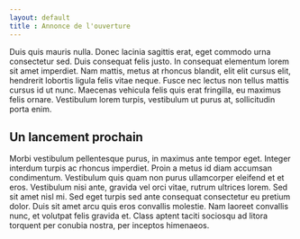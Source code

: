```yaml
---
layout: default
title : Annonce de l'ouverture
---
```


Duis quis mauris nulla. Donec lacinia sagittis erat, eget commodo urna consectetur sed. Duis consequat felis justo. In consequat elementum lorem sit amet imperdiet. Nam mattis, metus at rhoncus blandit, elit elit cursus elit, hendrerit lobortis ligula felis vitae neque. Fusce nec lectus non tellus mattis cursus id ut nunc. Maecenas vehicula felis quis erat fringilla, eu maximus felis ornare. Vestibulum lorem turpis, vestibulum ut purus at, sollicitudin porta enim.

## Un lancement prochain 


Morbi vestibulum pellentesque purus, in maximus ante tempor eget. Integer interdum turpis ac rhoncus imperdiet. Proin a metus id diam accumsan condimentum. Vestibulum quis quam non purus ullamcorper eleifend et et eros. Vestibulum nisi ante, gravida vel orci vitae, rutrum ultrices lorem. Sed sit amet nisl mi. Sed eget turpis sed ante consequat consectetur eu pretium dolor. Duis sit amet arcu quis eros convallis molestie. Nam laoreet convallis nunc, et volutpat felis gravida et. Class aptent taciti sociosqu ad litora torquent per conubia nostra, per inceptos himenaeos.